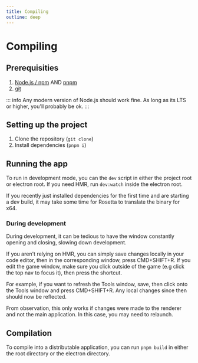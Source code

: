 ```yaml
---
title: Compiling
outline: deep
---
```


# Compiling

## Prerequisities

1. [Node.js / npm](https://nodejs.org/en) AND [pnpm](https://pnpm.io/installation)
2. [git](https://git-scm.com/downloads)

::: info
Any modern version of Node.js should work fine. As long as its LTS or higher, you'll probably be ok.
:::

## Setting up the project

1. Clone the repository (`git clone`)
2. Install dependencies (`pnpm i`)

## Running the app

To run in development mode, you can the `dev` script in either the project root or electron root. If you need HMR, run `dev:watch` inside the electron root.

If you recently just installed dependencies for the first time and are starting a dev build, it may take some time for Rosetta to translate the binary for x64.

### During development

During development, it can be tedious to have the window constantly opening and closing, slowing down development.

If you aren't relying on HMR, you can simply save changes locally in your code editor, then in the corresponding window, press CMD+SHIFT+R. If you edit the game window, make sure you click outside of the game (e.g click the top nav to focus it), then press the shortcut.

For example, if you want to refresh the Tools window, save, then click onto the Tools window and press CMD+SHIFT+R. Any local changes since then should now be reflected.

From observation, this only works if changes were made to the renderer and not the main application. In this case, you may need to relaunch.

## Compilation

To compile into a distributable application, you can run `pnpm build` in either the root directory or the electron directory.
